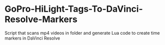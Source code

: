 # GoPro-HiLight-Tags-To-DaVinci-Resolve-Markers
Script that scans mp4 videos in folder and generate Lua code to create time markers in DaVinci Resolve

